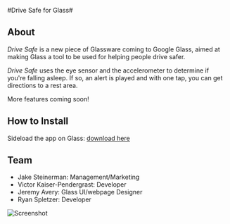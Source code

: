 #Drive Safe for Glass#

## About ##
*Drive Safe* is a new piece of Glassware coming to Google Glass, aimed at making Glass a tool to be used for helping people drive safer.

*Drive Safe* uses the eye sensor and the accelerometer to determine if you're falling asleep. If so, an alert is played and with one tap, you can get directions to a rest area.

More features coming soon!

## How to Install ##
Sideload the app on Glass: [download here](https://github.com/victorkp/DriveSafe4Glass/blob/master/DriveSafe4Glass.apk?raw=true)

## Team ##
*   Jake Steinerman: Management/Marketing
*   Victor Kaiser-Pendergrast: Developer
*   Jeremy Avery: Glass UI/webpage Designer
*   Ryan Spletzer: Developer



![Screenshot](http://raw2.github.com/victorkp/DriveSafe4Glass/master/Alert.jpg)
